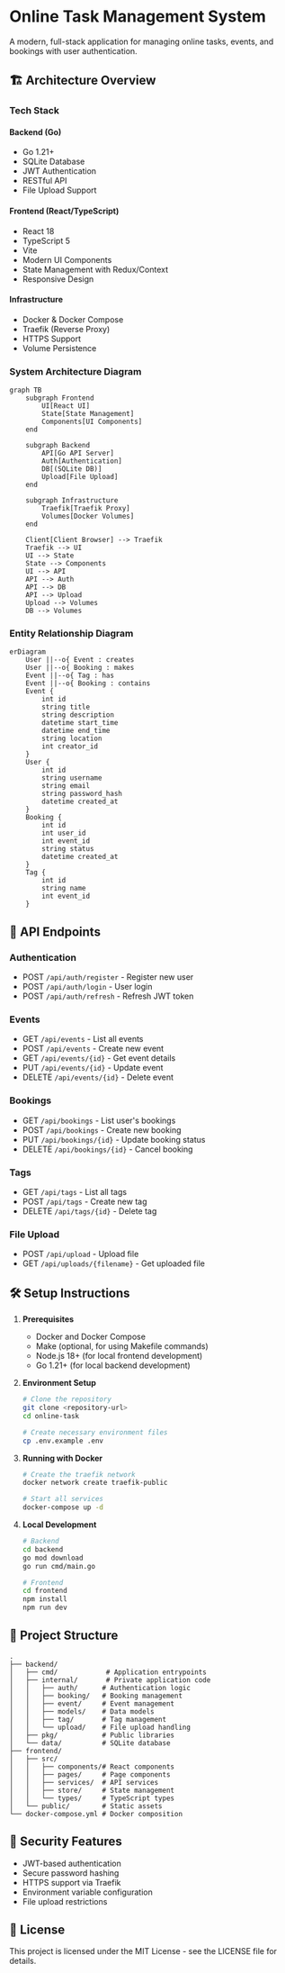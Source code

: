 # Online Task Management System

A modern, full-stack application for managing online tasks, events, and bookings with user authentication.

## 🏗️ Architecture Overview

### Tech Stack

#### Backend (Go)
- Go 1.21+
- SQLite Database
- JWT Authentication
- RESTful API
- File Upload Support

#### Frontend (React/TypeScript)
- React 18
- TypeScript 5
- Vite
- Modern UI Components
- State Management with Redux/Context
- Responsive Design

#### Infrastructure
- Docker & Docker Compose
- Traefik (Reverse Proxy)
- HTTPS Support
- Volume Persistence

### System Architecture Diagram

```mermaid
graph TB
    subgraph Frontend
        UI[React UI]
        State[State Management]
        Components[UI Components]
    end
    
    subgraph Backend
        API[Go API Server]
        Auth[Authentication]
        DB[(SQLite DB)]
        Upload[File Upload]
    end
    
    subgraph Infrastructure
        Traefik[Traefik Proxy]
        Volumes[Docker Volumes]
    end
    
    Client[Client Browser] --> Traefik
    Traefik --> UI
    UI --> State
    State --> Components
    UI --> API
    API --> Auth
    API --> DB
    API --> Upload
    Upload --> Volumes
    DB --> Volumes
```

### Entity Relationship Diagram

```mermaid
erDiagram
    User ||--o{ Event : creates
    User ||--o{ Booking : makes
    Event ||--o{ Tag : has
    Event ||--o{ Booking : contains
    Event {
        int id
        string title
        string description
        datetime start_time
        datetime end_time
        string location
        int creator_id
    }
    User {
        int id
        string username
        string email
        string password_hash
        datetime created_at
    }
    Booking {
        int id
        int user_id
        int event_id
        string status
        datetime created_at
    }
    Tag {
        int id
        string name
        int event_id
    }
```

## 🚀 API Endpoints

### Authentication
- POST `/api/auth/register` - Register new user
- POST `/api/auth/login` - User login
- POST `/api/auth/refresh` - Refresh JWT token

### Events
- GET `/api/events` - List all events
- POST `/api/events` - Create new event
- GET `/api/events/{id}` - Get event details
- PUT `/api/events/{id}` - Update event
- DELETE `/api/events/{id}` - Delete event

### Bookings
- GET `/api/bookings` - List user's bookings
- POST `/api/bookings` - Create new booking
- PUT `/api/bookings/{id}` - Update booking status
- DELETE `/api/bookings/{id}` - Cancel booking

### Tags
- GET `/api/tags` - List all tags
- POST `/api/tags` - Create new tag
- DELETE `/api/tags/{id}` - Delete tag

### File Upload
- POST `/api/upload` - Upload file
- GET `/api/uploads/{filename}` - Get uploaded file

## 🛠️ Setup Instructions

1. **Prerequisites**
   - Docker and Docker Compose
   - Make (optional, for using Makefile commands)
   - Node.js 18+ (for local frontend development)
   - Go 1.21+ (for local backend development)

2. **Environment Setup**
   ```bash
   # Clone the repository
   git clone <repository-url>
   cd online-task

   # Create necessary environment files
   cp .env.example .env
   ```

3. **Running with Docker**
   ```bash
   # Create the traefik network
   docker network create traefik-public

   # Start all services
   docker-compose up -d
   ```

4. **Local Development**
   ```bash
   # Backend
   cd backend
   go mod download
   go run cmd/main.go

   # Frontend
   cd frontend
   npm install
   npm run dev
   ```

## 📁 Project Structure

```
.
├── backend/
│   ├── cmd/            # Application entrypoints
│   ├── internal/       # Private application code
│   │   ├── auth/      # Authentication logic
│   │   ├── booking/   # Booking management
│   │   ├── event/     # Event management
│   │   ├── models/    # Data models
│   │   ├── tag/       # Tag management
│   │   └── upload/    # File upload handling
│   ├── pkg/           # Public libraries
│   └── data/          # SQLite database
├── frontend/
│   ├── src/
│   │   ├── components/# React components
│   │   ├── pages/     # Page components
│   │   ├── services/  # API services
│   │   ├── store/     # State management
│   │   └── types/     # TypeScript types
│   └── public/        # Static assets
└── docker-compose.yml # Docker composition
```

## 🔐 Security Features

- JWT-based authentication
- Secure password hashing
- HTTPS support via Traefik
- Environment variable configuration
- File upload restrictions

## 📄 License

This project is licensed under the MIT License - see the LICENSE file for details. 